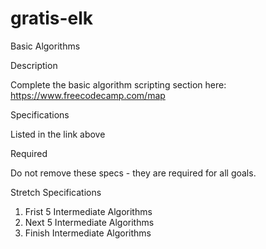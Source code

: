 # gratis-elk
Basic Algorithms

Description

Complete the basic algorithm scripting section here:
https://www.freecodecamp.com/map

Specifications

Listed in the link above

Required

Do not remove these specs - they are required for all goals.

 Stretch Specifications
 1. Frist 5 Intermediate Algorithms
 2. Next 5 Intermediate Algorithms
 3. Finish Intermediate Algorithms
